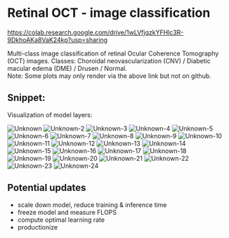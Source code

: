 # Retinal OCT - image classification

https://colab.research.google.com/drive/1wLVfjqzkYFHlc3R-9DkhoAKa8VaK24kp?usp=sharing

Multi-class image classification of retinal Ocular Coherence Tomography (OCT) images. Classes: Choroidal neovascularization (CNV) / Diabetic macular edema (DME) / Drusen / Normal.  
Note: Some plots may only render via the above link but not on github.

## Snippet:

Visualization of model layers:

![Unknown](https://user-images.githubusercontent.com/79493809/230720917-42f6567c-7a3b-4ad4-b5f2-f8cd075591f0.png)
![Unknown-2](https://user-images.githubusercontent.com/79493809/230720925-a81664f8-4955-4f99-b013-6638a43e5551.png)
![Unknown-3](https://user-images.githubusercontent.com/79493809/230720928-8d714ca5-fdd0-4e70-8392-108cc88e81ff.png)
![Unknown-4](https://user-images.githubusercontent.com/79493809/230720933-4dd05da0-261f-4a3a-bd88-e8fb93f95dbf.png)
![Unknown-5](https://user-images.githubusercontent.com/79493809/230720936-3fbc9ce3-5cb3-4ad7-a8e6-787855a77934.png)
![Unknown-6](https://user-images.githubusercontent.com/79493809/230720942-686422a1-5496-4aa8-9b3a-00ec4664ab79.png)
![Unknown-7](https://user-images.githubusercontent.com/79493809/230720944-898f67ab-4393-4e8d-aa5b-e6e2ef9a1ee2.png)
![Unknown-8](https://user-images.githubusercontent.com/79493809/230720946-853821ea-8089-4a54-8540-8f588e2063ff.png)
![Unknown-9](https://user-images.githubusercontent.com/79493809/230720947-23e60d03-f103-49a2-96f3-3e5849c49f6e.png)
![Unknown-10](https://user-images.githubusercontent.com/79493809/230720950-4135c8c6-349e-4e8b-84d5-60d283958c58.png)
![Unknown-11](https://user-images.githubusercontent.com/79493809/230720958-8adc90bb-bad5-4f89-a2aa-3abbb0287dff.png)
![Unknown-12](https://user-images.githubusercontent.com/79493809/230720963-11ea57ad-444f-4b29-bcaf-586ebdf887d0.png)
![Unknown-13](https://user-images.githubusercontent.com/79493809/230720964-fc671893-b70e-4d4f-bd9e-00410eb5aa58.png)
![Unknown-14](https://user-images.githubusercontent.com/79493809/230720967-6731f4f7-2eb7-42d4-9167-10c4726ea46e.png)
![Unknown-15](https://user-images.githubusercontent.com/79493809/230720970-34eaf466-85c7-4837-9384-843e1c3af6a7.png)
![Unknown-16](https://user-images.githubusercontent.com/79493809/230720972-fa3a0454-fb18-400c-a085-d36afd173ccd.png)
![Unknown-17](https://user-images.githubusercontent.com/79493809/230720976-f9130b9d-f6ba-4c8a-917a-57ff3fb45fd6.png)
![Unknown-18](https://user-images.githubusercontent.com/79493809/230720977-560d36eb-5474-4781-b9b3-a0b47ad19141.png)
![Unknown-19](https://user-images.githubusercontent.com/79493809/230720982-e05f505c-4481-4b81-8a93-159ae72cd5c6.png)
![Unknown-20](https://user-images.githubusercontent.com/79493809/230720986-80d7df87-85c5-4556-88fa-fee7058978c0.png)
![Unknown-21](https://user-images.githubusercontent.com/79493809/230720990-247d7dd0-b45b-4999-acbf-d8e52a8493f1.png)
![Unknown-22](https://user-images.githubusercontent.com/79493809/230720992-b1f9c9b2-4a49-40c6-a5dc-720b756006ff.png)
![Unknown-23](https://user-images.githubusercontent.com/79493809/230720997-f851d9d2-09c9-4ed2-872e-2617ebfd3517.png)
![Unknown-24](https://user-images.githubusercontent.com/79493809/230721002-23f19d13-a5ca-40a8-b8ce-69f0a63bd236.png)

## Potential updates
- scale down model, reduce training & inference time
- freeze model and measure FLOPS
- compute optimal learning rate
- productionize
